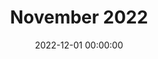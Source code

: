 ---
title: November 2022
date: 2022-12-01 00:00:00
category: monthly issue
layout: monthly_issue
folder: november2022issue
volume: 2
issue: 11
---